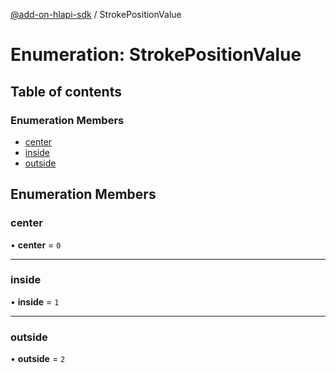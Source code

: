 [@add-on-hlapi-sdk](../overview.md) / StrokePositionValue

# Enumeration: StrokePositionValue

## Table of contents

### Enumeration Members

- [center](StrokePositionValue.md#center)
- [inside](StrokePositionValue.md#inside)
- [outside](StrokePositionValue.md#outside)

## Enumeration Members

### <a id="center" name="center"></a> center

• **center** = ``0``

___

### <a id="inside" name="inside"></a> inside

• **inside** = ``1``

___

### <a id="outside" name="outside"></a> outside

• **outside** = ``2``
